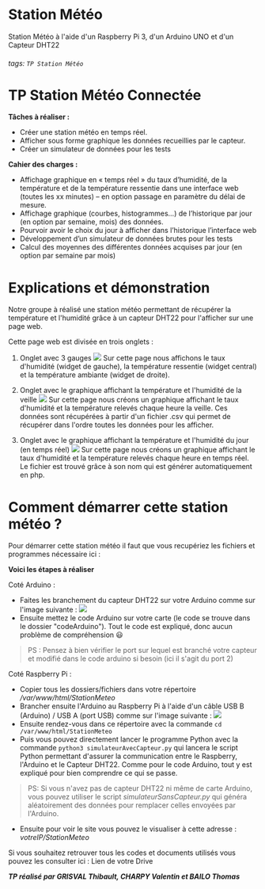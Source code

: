 # Station Météo
Station Météo à l'aide d'un Raspberry Pi 3, d'un Arduino UNO et d'un Capteur DHT22

###### tags: `TP Station Météo`

# **TP Station Météo Connectée**

**Tâches à réaliser :**
* Créer une station météo en temps réel.
* Afficher sous forme graphique les données recueillies par le capteur.
* Créer un simulateur de données pour les tests

**Cahier des charges :**

* Affichage graphique en « temps réel » du taux d’humidité, de la température et de la température ressentie dans une interface web (toutes les xx minutes) – en option passage en paramètre du délai de mesure.
* Affichage graphique (courbes, histogrammes...) de l’historique par jour (en option par semaine, mois) des données.
* Pourvoir avoir le choix du jour à afficher dans l’historique l’interface web
* Développement d’un simulateur de données brutes pour les tests
* Calcul des moyennes des différentes données acquises par jour (en option par semaine par mois)

# Explications et démonstration
Notre groupe à réalisé une station météo permettant de récupérer la température et l'humidité grâce à un capteur DHT22 pour l'afficher sur une page web.

Cette page web est divisée en trois onglets : 
1) Onglet avec 3 gauges
    ![](https://i.imgur.com/GNzy6xZ.png)
    Sur cette page nous affichons le taux d'humidité (widget de gauche), la température ressentie (widget central) et la température ambiante (widget de droite).

2) Onglet avec le graphique affichant la température et l'humidité de la veille
    ![](https://i.imgur.com/zeQJurs.png)
    Sur cette page nous créons un graphique affichant le taux d'humidité et la température relevés chaque heure la veille.
    Ces données sont récupérées à partir d'un fichier .csv qui permet de récupérer dans l'ordre toutes les données pour les afficher.

3) Onglet avec le graphique affichant la température et l'humidité du jour (en temps réel)
    ![](https://i.imgur.com/HL5VdzK.png)
    Sur cette page nous créons un graphique affichant le taux d'humidité et la température relevés chaque heure en temps réel.
    Le fichier est trouvé grâce à son nom qui est générer automatiquement en php.
    
# Comment démarrer cette station météo ?

Pour démarrer cette station météo il faut que vous recupériez les fichiers et programmes nécessaire ici : 

**Voici les étapes à réaliser**

Coté Arduino : 
* Faites les branchement du capteur DHT22 sur votre Arduino comme sur l'image suivante : 
    ![](https://i.imgur.com/oA9g5au.png)
* Ensuite mettez le code Arduino sur votre carte (le code se trouve dans le dossier "codeArduino"). Tout le code est expliqué, donc aucun problème de compréhension :smiley: 
> PS : Pensez à bien vérifier le port sur lequel est branché votre capteur et modifié dans le code arduino si besoin (ici il s'agit du port 2)

Coté Raspberry Pi :

* Copier tous les dossiers/fichiers dans votre répertoire */var/www/html/StationMeteo*
* Brancher ensuite l'Arduino au Raspberry Pi à l'aide d'un câble USB B (Arduino) / USB A (port USB) comme sur l'image suivante : 
    ![](https://i.imgur.com/MuIUW6F.png)
* Ensuite rendez-vous dans ce répertoire avec la commande `cd /var/www/html/StationMeteo`
* Puis vous pouvez directement lancer le programme Python avec la commande `python3 simulateurAvecCapteur.py` qui lancera le script Python permettant d'assurer la communication entre le Raspberry, l'Arduino et le Capteur DHT22.
    Comme pour le code Arduino, tout y est expliqué pour bien comprendre ce qui se passe.
> PS: Si vous n'avez pas de capteur DHT22 ni même de carte Arduino, vous pouvez utiliser le script *simulateurSansCapteur.py* qui généra aléatoirement des données pour remplacer celles envoyées par l'Arduino.
* Ensuite pour voir le site vous pouvez le visualiser à cette adresse : *votreIP/StationMeteo*

Si vous souhaitez retrouver tous les codes et documents utilisés vous pouvez les consulter ici : Lien de votre Drive

***TP réalisé par GRISVAL Thibault, CHARPY Valentin et BAILO Thomas***
